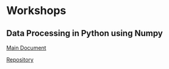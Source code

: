 # Workshops

## Data Processing in Python using Numpy

[Main Document](https://github.com/marcio-mourao/Data-Processing-In-Python-Using-Numpy/blob/master/Workshop.ipynb)

[Repository](https://github.com/marcio-mourao/Data-Processing-In-Python-Using-Numpy)


